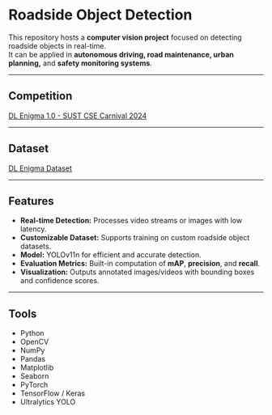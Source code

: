 # Roadside Object Detection

This repository hosts a **computer vision project** focused on detecting roadside objects in real-time.  
It can be applied in **autonomous driving, road maintenance, urban planning,** and **safety monitoring systems**.

---

## Competition

[DL Enigma 1.0 - SUST CSE Carnival 2024](https://www.kaggle.com/competitions/dl-enigma-10-sust-cse-carnival-2024)

---

## Dataset

[DL Enigma Dataset](https://www.kaggle.com/competitions/dl-enigma-10-sust-cse-carnival-2024/data)

---

## Features

- **Real-time Detection:** Processes video streams or images with low latency.  
- **Customizable Dataset:** Supports training on custom roadside object datasets.  
- **Model:** YOLOv11n for efficient and accurate detection.  
- **Evaluation Metrics:** Built-in computation of **mAP**, **precision**, and **recall**.  
- **Visualization:** Outputs annotated images/videos with bounding boxes and confidence scores.  

---

## Tools

- Python  
- OpenCV  
- NumPy  
- Pandas  
- Matplotlib  
- Seaborn  
- PyTorch  
- TensorFlow / Keras  
- Ultralytics YOLO



